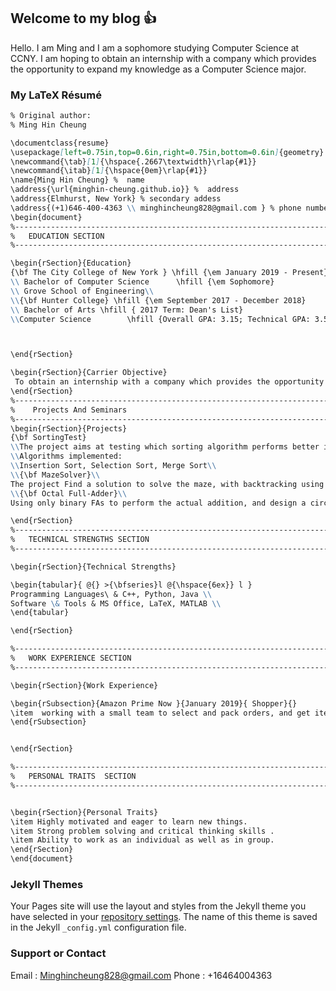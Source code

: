 ## Welcome to my blog :+1:

Hello. I am Ming and I am a sophomore studying Computer Science at CCNY. I am hoping to obtain an internship with a company which provides the opportunity to expand my knowledge as a Computer Science major. 

### My LaTeX Résumé


```markdown
% Original author:
% Ming Hin Cheung

\documentclass{resume} 
\usepackage[left=0.75in,top=0.6in,right=0.75in,bottom=0.6in]{geometry} % Document margins
\newcommand{\tab}[1]{\hspace{.2667\textwidth}\rlap{#1}}
\newcommand{\itab}[1]{\hspace{0em}\rlap{#1}}
\name{Ming Hin Cheung} %  name
\address{\url{minghin-cheung.github.io}} %  address
\address{Elmhurst, New York} % secondary addess 
\address{(+1)646-400-4363 \\ minghincheung828@gmail.com } % phone number and email
\begin{document}
%----------------------------------------------------------------------------------------
%	EDUCATION SECTION
%----------------------------------------------------------------------------------------

\begin{rSection}{Education}
{\bf The City College of New York } \hfill {\em January 2019 - Present} 
\\ Bachelor of Computer Science      \hfill {\em Sophomore} 
\\ Grove School of Engineering\\
\\{\bf Hunter College} \hfill {\em September 2017 - December 2018} 
\\ Bachelor of Arts \hfill { 2017 Term: Dean's List}
\\Computer Science        \hfill {Overall GPA: 3.15; Technical GPA: 3.55}



\end{rSection}

\begin{rSection}{Carrier Objective}
 To obtain an internship with a company which provides the opportunity to expand my knowledge as a Computer Science major. 
\end{rSection}
%--------------------------------------------------------------------------------
%    Projects And Seminars
%-----------------------------------------------------------------------------------------------
\begin{rSection}{Projects}
{\bf SortingTest}
\\The project aims at testing which sorting algorithm performs better in different array size.   
\\Algorithms implemented: 
\\Insertion Sort, Selection Sort, Merge Sort\\
\\{\bf MazeSolver}\\
The project Find a solution to solve the maze, with backtracking using stack in C++ .\\
\\{\bf Octal Full-Adder}\\
Using only binary FAs to perform the actual addition, and design a circuit that performs as an octal FA.

\end{rSection}
%----------------------------------------------------------------------------------------
%	TECHNICAL STRENGTHS SECTION
%----------------------------------------------------------------------------------------

\begin{rSection}{Technical Strengths}

\begin{tabular}{ @{} >{\bfseries}l @{\hspace{6ex}} l }
Programming Languages\ & C++, Python, Java \\
Software \& Tools & MS Office, LaTeX, MATLAB \\
\end{tabular}

\end{rSection}

%----------------------------------------------------------------------------------------
%	WORK EXPERIENCE SECTION
%----------------------------------------------------------------------------------------

\begin{rSection}{Work Experience}

\begin{rSubsection}{Amazon Prime Now }{January 2019}{ Shopper}{}
\item  working with a small team to select and pack orders, and get items ready for delivery in an hour.
\end{rSubsection}


\end{rSection}

%----------------------------------------------------------------------------------------
%	PERSONAL TRAITS  SECTION
%----------------------------------------------------------------------------------------


\begin{rSection}{Personal Traits}
\item Highly motivated and eager to learn new things.
\item Strong problem solving and critical thinking skills .
\item Ability to work as an individual as well as in group.
\end{rSection}
\end{document}
```
### Jekyll Themes

Your Pages site will use the layout and styles from the Jekyll theme you have selected in your [repository settings](https://github.com/MingHin-Cheung/MingHin-Cheung.github.io/settings). The name of this theme is saved in the Jekyll `_config.yml` configuration file.

### Support or Contact

Email : Minghincheung828@gmail.com
Phone : +16464004363 
